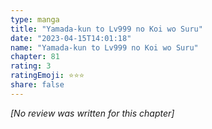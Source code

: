 ```yaml
---
type: manga
title: "Yamada-kun to Lv999 no Koi wo Suru"
date: "2023-04-15T14:01:18"
name: "Yamada-kun to Lv999 no Koi wo Suru"
chapter: 81
rating: 3
ratingEmoji: ⭐️⭐️⭐️
share: false
---
```


*[No review was written for this chapter]*
